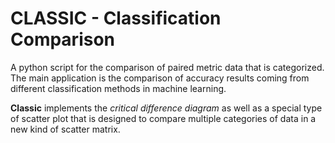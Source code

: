 # CLASSIC - Classification Comparison
A python script for the comparison of paired metric data that is categorized.
The main application is the comparison of accuracy results coming from different
classification methods in machine learning.

__Classic__ implements the *critical difference diagram* as well as a special type of scatter plot
that is designed to compare multiple categories of data in a new kind of scatter matrix.
